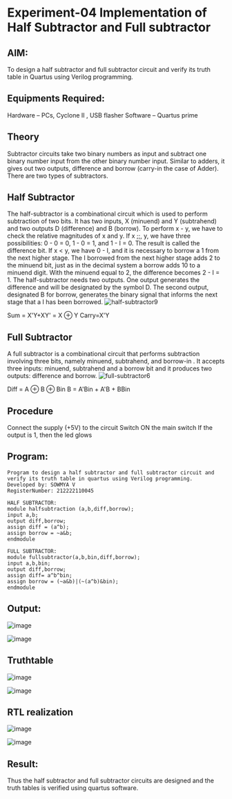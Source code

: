 # Experiment-04 Implementation of Half Subtractor and Full subtractor

## AIM:
To design a half subtractor and full subtractor circuit and verify its truth table in Quartus using Verilog programming.

## Equipments Required:
Hardware – PCs, Cyclone II , USB flasher
Software – Quartus prime

## Theory
Subtractor circuits take two binary numbers as input and subtract one binary number input from the other binary number input. Similar to adders, it gives out two outputs, difference and borrow (carry-in the case of Adder). There are two types of subtractors.

## Half Subtractor
The half-subtractor is a combinational circuit which is used to perform subtraction of two bits. It has two inputs, X (minuend) and Y (subtrahend) and two outputs D (difference) and B (borrow). To perform x - y, we have to check the relative magnitudes of x and y. If x ;;, y, we have three possibilities: 0 - 0 = 0, 1 - 0 = 1, and 1 - I = 0. The result is called the difference bit. If x < y, we have 0 - I, and it is necessary to borrow a 1 from the next higher stage. The I borrowed from the next higher stage adds 2 to the minuend bit, just as in the decimal system a borrow adds 10 to a minuend digit. With the minuend equal to 2, the difference becomes 2 - I = 1. The half-subtractor needs two outputs. One output generates the difference and will be designated by the symbol D. The second output, designated B for borrow, generates the binary signal that informs the next stage that a I has been borrowed.
![half-subtractor9](https://user-images.githubusercontent.com/36288975/166112538-58c3bc7c-ee5d-4e6a-ac8d-8e8328efe27a.png)


Sum = X'Y+XY' = X ⊕ Y
Carry=X'Y

## Full Subtractor
A full subtractor is a combinational circuit that performs subtraction involving three bits, namely minuend, subtrahend, and borrow-in . It accepts three inputs: minuend, subtrahend and a borrow bit and it produces two outputs: difference and borrow. 
![full-subtractor6](https://user-images.githubusercontent.com/36288975/166112541-24c68359-3de8-4674-ae22-8272ffc385ed.png)


Diff = A ⊕ B ⊕ Bin B = A'Bin + A'B + BBin

## Procedure
Connect the supply (+5V) to the circuit Switch ON the main switch If the output is 1, then the led glows

## Program:
```
Program to design a half subtractor and full subtractor circuit and verify its truth table in quartus using Verilog programming.
Developed by: SOWMYA V
RegisterNumber: 212222110045

HALF SUBTRACTOR:
module halfsubtraction (a,b,diff,borrow);
input a,b;
output diff,borrow;
assign diff = (a^b);
assign borrow = ~a&b;
endmodule

FULL SUBTRACTOR:
module fullsubtractor(a,b,bin,diff,borrow);
input a,b,bin;
output diff,borrow;
assign diff= a^b^bin;
assign borrow = (~a&b)|(~(a^b)&bin);
endmodule

```
## Output:
![image](https://github.com/SowmyaVisvanathan/Experiment--03-Half-Subtractor-and-Full-subtractor/assets/119475775/b86b0277-3edc-4602-a833-c0901e081111)

![image](https://github.com/SowmyaVisvanathan/Experiment--03-Half-Subtractor-and-Full-subtractor/assets/119475775/f544fe5e-ffa8-45f9-8a91-83910029e28c)

## Truthtable
![image](https://github.com/SowmyaVisvanathan/Experiment--03-Half-Subtractor-and-Full-subtractor/assets/119475775/9bb9002d-18bf-40a8-8a96-69bec35e4aa4)

![image](https://github.com/SowmyaVisvanathan/Experiment--03-Half-Subtractor-and-Full-subtractor/assets/119475775/a8382574-34b2-44ca-90e6-a4f88001ca39)


##  RTL realization
![image](https://github.com/SowmyaVisvanathan/Experiment--03-Half-Subtractor-and-Full-subtractor/assets/119475775/e914821a-7eb7-4db6-8ff0-a56ea0d98a51)

![image](https://github.com/SowmyaVisvanathan/Experiment--03-Half-Subtractor-and-Full-subtractor/assets/119475775/143429fa-6cab-4e54-90c0-c0fb6771f33e)


## Result:
Thus the half subtractor and full subtractor circuits are designed and the truth tables is verified using quartus software.
